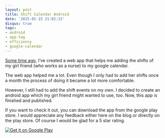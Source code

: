 ```yaml
---
layout: post
title: Shift Calendar Android
date: '2015-01-15 21:02:22'
disqus: true
tags:
- android
- app-tag
- efficiency
- google-calendar
---
```



[Some time ago](http://devcouch.net/shift-calendar/ "Shift Calendar"), I’ve created a web app that helps me adding the shifts of my girl friend (who works as a nurse) to my google calendar.

The web app helped me a lot. Even though I only had to add her shifts once a month the process of doing it became a lot more comfortable.

However, I still had to add the shift events on my own. I decided to create an android app which my girl friend might wanted to use, too. Now, this app is finished and published.

If you want to check it out, you can download the app from the google play store. I would appreciate any feedback either here on the blog or directly on the play store. Of course I would be glad for a 5 star rating.

[![Get it on Google Play](https://developer.android.com/images/brand/en_generic_rgb_wo_45.png)  
](https://play.google.com/store/apps/details?id=net.devcouch.shiftcalendar)
